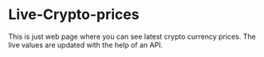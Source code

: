 # Live-Crypto-prices
This is just web page where you can see latest crypto currency prices.
The live values are updated with the help of an API.
